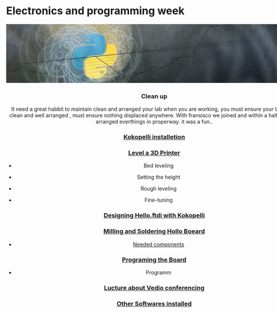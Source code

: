 <div style="width:800px; margin:0 auto;">



# Electronics and programming week

<center><img src="img/banner3.jpg" width="800"/>

### Clean up

It need a great habbit to maintain clean and arranged your lab when you are working, you must ensure your lab make clean and well arranged , must ensure nothing displaced anywhere. With fransisco we joined and within a half hour we arranged everthings in properway. it was a fun..

### [Kokopelli installetion](week4_1.html)


### [Level a 3D Printer](week4_2.html)

* Bed leveling

* Setting the height

* Rough leveling

* Fine-tuning

### [Designing Hello.ftdi with Kokopelli](week4_3.html)


### [Milling and Soldering  Hollo Boeard]()

* [Needed components](week4_4.html)


### [Programing the Board](week4_5.html)

* Programm



### [Lucture about Vedio conferencing](week4_5.html)


### [Other Softwares installed](week4_7.html) 


</div>
